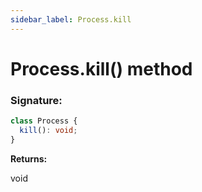 ```yaml
---
sidebar_label: Process.kill
---
```


# Process.kill() method

### Signature:

```typescript
class Process {
  kill(): void;
}
```

**Returns:**

void
